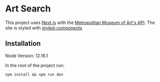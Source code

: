 # Art Search

This project uses [Next.js](https://nextjs.org/) with the [Metropolitan Museum of Art's API](https://metmuseum.github.io/). The site is styled with [styled-components](https://styled-components.com/)

## Installation

Node Version: 12.16.1

In the root of the project run:

`npm install && npm run dev`
